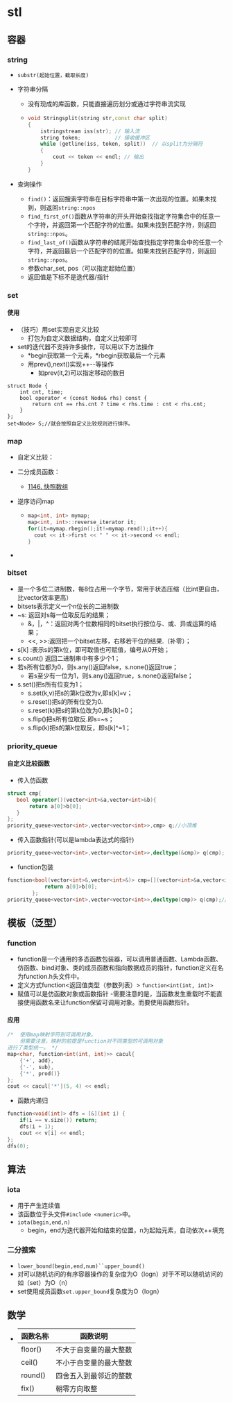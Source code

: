 # stl

## 容器

### string

- `substr(起始位置，截取长度)`

- 字符串分隔

  - 没有现成的库函数，只能直接遍历划分或通过字符串流实现

  - ```c++
    void Stringsplit(string str,const char split)
    {
    	istringstream iss(str);	// 输入流
    	string token;			// 接收缓冲区
    	while (getline(iss, token, split))	// 以split为分隔符
    	{
    		cout << token << endl; // 输出
    	}
    }
    ```

- 查询操作
  - `find()`：返回搜索字符串在目标字符串中第一次出现的位置。如果未找到，则返回`string::npos`
  - `find_first_of()`函数从字符串的开头开始查找指定字符集合中的任意一个字符，并返回第一个匹配字符的位置。如果未找到匹配字符，则返回`string::npos`。
  - `find_last_of()`函数从字符串的结尾开始查找指定字符集合中的任意一个字符，并返回最后一个匹配字符的位置。如果未找到匹配字符，则返回`string::npos`。
  - 参数char_set, pos（可以指定起始位置）
  - 返回值是下标不是迭代器/指针

### set

#### 使用

- （技巧）用set实现自定义比较
    - 打包为自定义数据结构，自定义比较即可
- set的迭代器不支持许多操作，可以用以下方法操作
    - \*begin获取第一个元素，\*rbegin获取最后一个元素
    - 用prev(),next()实现++--等操作
        - 如prev(it,2)可以指定移动的数目
```
struct Node {
    int cnt, time;
    bool operator < (const Node& rhs) const {
        return cnt == rhs.cnt ? time < rhs.time : cnt < rhs.cnt;
    }
};
set<Node> S;//就会按照自定义比较规则进行排序。
```
### map

- 自定义比较：
- 二分成员函数：
    - [1146. 快照数组](https://leetcode.cn/problems/snapshot-array/submissions/)
    
- 逆序访问map
  
    - ```c++
      map<int, int> mymap;
      map<int, int>::reverse_iterator it;
      for(it=mymap.rbegin();it!=mymap.rend();it++){
      	cout << it->first << " " << it->second << endl;
      }
      ```
    
- 
### bitset
- 是一个多位二进制数，每8位占用一个字节，常用于状态压缩（比int更自由，比vector<bool>效率更高）
- bitset<n>s表示定义一个n位长的二进制数
- ~s: 返回对s每一位取反后的结果；
    - &，|，^：返回对两个位数相同的bitset执行按位与、或、异或运算的结果；
    - <<, >>:返回把一个bitset左移，右移若干位的结果.（补零）；
- s[k] :表示s的第k位，即可取值也可赋值，编号从0开始；
- s.count() 返回二进制串中有多少个1；
- 若s所有位都为0，则s.any()返回false，s.none()返回true；
    - 若s至少有一位为1，则s.any()返回true，s.none()返回false；
- s.set()把s所有位变为1；
    - s.set(k,v)把s的第k位改为v,即s[k]=v；
    - s.reset()把s的所有位变为0.
    - s.reset(k)把s的第k位改为0,即s[k]=0；
    - s.flip()把s所有位取反.即s=~s；
    - s.flip(k)把s的第k位取反，即s[k]^=1；
### priority_queue
#### 自定义比较函数
- 传入仿函数
```c++
struct cmp{
   bool operator()(vector<int>&a,vector<int>&b){
       return a[0]>b[0]; 
   }
};
priority_queue<vector<int>,vector<vector<int>>,cmp> q;//小顶堆
```
- 传入函数指针(可以是lambda表达式的指针)
```c++
priority_queue<vector<int>,vector<vector<int>>,decltype(&cmp)> q(cmp);
```
- function包装
```c++
function<bool(vector<int>&,vector<int>&)> cmp=[](vector<int>&a,vector<int>&b)->bool{
            return a[0]>b[0];
        };
priority_queue<vector<int>,vector<vector<int>>,decltype(cmp)> q(cmp);//小顶堆
```
## 模板（泛型）

### function
- function是一个通用的多态函数包装器，可以调用普通函数、Lambda函数、仿函数、bind对象、类的成员函数和指向数据成员的指针，function定义在名为function.h头文件中。
- 定义方式function<返回值类型（参数列表）>
`function<int(int, int)>`
- 赋值可以是仿函数对象或函数指针
-需要注意的是，当函数发生重载时不能直接使用函数名来让function保留可调用对象。而要使用函数指针。
#### 应用
```c++
/*  使用map映射字符到可调用对象。
	但需要注意，映射的前提是function对不同类型的可调用对象
进行了类型统一。 */
map<char, function<int(int, int)>> cacul{
    {'+', add},
    {'-', sub},
    {'*', prod()}
};
cout << cacul['*'](5, 4) << endl;
```
- 函数内递归
```c++
function<void(int)> dfs = [&](int i) {
    if(i == v.size()) return;
    dfs(i + 1);
    cout << v[i] << endl;
};
dfs(0);
```
## 算法
### iota

- 用于产生连续值
- 该函数位于头文件`#include <numeric>`中。
- `iota(begin,end,n)`
    - begin，end为迭代器开始和结束的位置，n为起始元素，自动依次++填充

### 二分搜索
- `lower_bound(begin,end,num)``upper_bound()`
- 对可以随机访问的有序容器操作的复杂度为O（logn）对于不可以随机访问的如（set）为O（n）
- set使用成员函数`set.upper_bound`复杂度为O（logn）
## 数学

- | 函数名称 | 函数说明               |
  | -------- | ---------------------- |
  | floor()  | 不大于自变量的最大整数 |
  | ceil()   | 不小于自变量的最大整数 |
  | round()  | 四舍五入到最邻近的整数 |
  | fix()    | 朝零方向取整           |